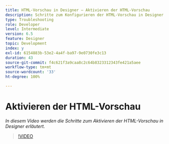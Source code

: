 ```yaml
---
title: HTML-Vorschau in Designer – Aktivieren der HTML-Vorschau
description: Schritte zum Konfigurieren der HTML-Vorschau in Designer
type: Troubleshooting
role: Developer
level: Intermediate
version: 6.5
feature: Designer
topic: Development
index: y
exl-id: 6154883b-53e2-4a4f-ba97-9e0730fe3c13
duration: 43
source-git-commit: f4c621f3a9caa8c2c64b8323312343fe421a5aee
workflow-type: tm+mt
source-wordcount: '33'
ht-degree: 100%

---
```



# Aktivieren der HTML-Vorschau

*In diesem Video werden die Schritte zum Aktivieren der HTML-Vorschau in Designer erläutert.*

>[!VIDEO](https://video.tv.adobe.com/v/335498?quality=12&learn=on)
